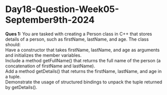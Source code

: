 # Day18-Question-Week05-September9th-2024

<b>Ques 1:</b> You are tasked with creating a Person class in C++ that stores details of a person, such as firstName, lastName, and age. The class should:
<br>
Have a constructor that takes firstName, lastName, and age as arguments and initializes the member variables.<br>
Include a method getFullName() that returns the full name of the person (a concatenation of firstName and lastName).<br>
Add a method getDetails() that returns the firstName, lastName, and age in a tuple.<br>
Demonstrate the usage of structured bindings to unpack the tuple returned by getDetails().<br>
